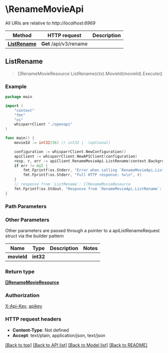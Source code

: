 # \RenameMovieApi

All URIs are relative to *http://localhost:6969*

Method | HTTP request | Description
------------- | ------------- | -------------
[**ListRename**](RenameMovieApi.md#ListRename) | **Get** /api/v3/rename | 



## ListRename

> []RenameMovieResource ListRename(ctx).MovieId(movieId).Execute()



### Example

```go
package main

import (
    "context"
    "fmt"
    "os"
    whisparrClient "./openapi"
)

func main() {
    movieId := int32(56) // int32 |  (optional)

    configuration := whisparrClient.NewConfiguration()
    apiClient := whisparrClient.NewAPIClient(configuration)
    resp, r, err := apiClient.RenameMovieApi.ListRename(context.Background()).MovieId(movieId).Execute()
    if err != nil {
        fmt.Fprintf(os.Stderr, "Error when calling `RenameMovieApi.ListRename``: %v\n", err)
        fmt.Fprintf(os.Stderr, "Full HTTP response: %v\n", r)
    }
    // response from `ListRename`: []RenameMovieResource
    fmt.Fprintf(os.Stdout, "Response from `RenameMovieApi.ListRename`: %v\n", resp)
}
```

### Path Parameters



### Other Parameters

Other parameters are passed through a pointer to a apiListRenameRequest struct via the builder pattern


Name | Type | Description  | Notes
------------- | ------------- | ------------- | -------------
 **movieId** | **int32** |  | 

### Return type

[**[]RenameMovieResource**](RenameMovieResource.md)

### Authorization

[X-Api-Key](../README.md#X-Api-Key), [apikey](../README.md#apikey)

### HTTP request headers

- **Content-Type**: Not defined
- **Accept**: text/plain, application/json, text/json

[[Back to top]](#) [[Back to API list]](../README.md#documentation-for-api-endpoints)
[[Back to Model list]](../README.md#documentation-for-models)
[[Back to README]](../README.md)

